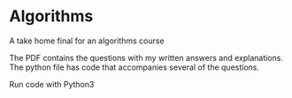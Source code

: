 # Algorithms
A take home final for an algorithms course

The PDF contains the questions with my written answers and explanations. The python file has code that accompanies several of the questions.

Run code with Python3
